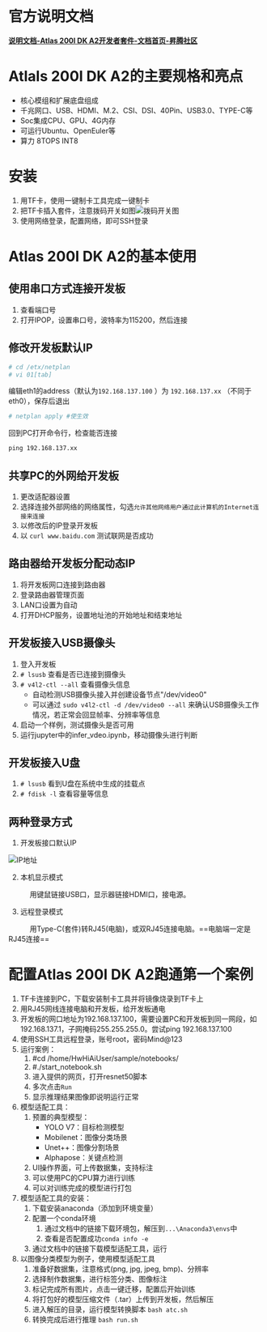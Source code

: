 # 官方说明文档

**[说明文档-Atlas 200I DK A2开发者套件-文档首页-昇腾社区](https://www.hiascend.com/document/detail/zh/Atlas200IDKA2DeveloperKit/23.0.RC1/lg/lg_001.html)**

# Atlals 200I DK A2的主要规格和亮点

- 核心模组和扩展底盘组成
- 千兆网口、USB、HDMI、M.2、CSI、DSI、40Pin、USB3.0、TYPE-C等
- Soc集成CPU、GPU、4G内存
- 可运行Ubuntu、OpenEuler等
- 算力 8TOPS INT8

# 安装

1. 用TF卡，使用一键制卡工具完成一键制卡
2. 把TF卡插入套件，注意拨码开关如图![拨码开关图](https://www.hiascend.com/doc_center/source/zh/Atlas200IDKA2DeveloperKit/23.0.RC1/qs/figure/zh-cn_image_0000001647523913.png)
3. 使用网络登录，配置网络，即可SSH登录


# Atlas 200I DK A2的基本使用

 ## 使用串口方式连接开发板

1. 查看端口号
2. 打开IPOP，设置串口号，波特率为115200，然后连接

## 修改开发板默认IP

```bash
# cd /etx/netplan
# vi 01[tab]
```

编辑eth1的address（默认为`192.168.137.100` ）为 `192.168.137.xx` （不同于eth0），保存后退出

```bash
# netplan apply #使生效
```

回到PC打开命令行，检查能否连接

```cmd
ping 192.168.137.xx
```

## 共享PC的外网给开发板

1. 更改适配器设置
2. 选择连接外部网络的网络属性，勾选`允许其他网络用户通过此计算机的Internet连接来连接`
3. 以修改后的IP登录开发板
4. 以 `curl www.baidu.com` 测试联网是否成功

## 路由器给开发板分配动态IP

1. 将开发板网口连接到路由器
2. 登录路由器管理页面
3. LAN口设置为自动
4. 打开DHCP服务，设置地址池的开始地址和结束地址

## 开发板接入USB摄像头

1. 登入开发板
2. `# lsusb` 查看是否已连接到摄像头
3. `# v4l2-ctl --all` 查看摄像头信息
	- 自动检测USB摄像头接入并创建设备节点"/dev/video0"
	- 可以通过 `sudo v4l2-ctl -d /dev/video0 --all` 来确认USB摄像头工作情况，若正常会回显帧率、分辨率等信息
4. 启动一个样例，测试摄像头是否可用
5. 运行jupyter中的infer_vdeo.ipynb，移动摄像头进行判断

## 开发板接入U盘

1. `# lsusb` 看到U盘在系统中生成的挂载点
2. `# fdisk -l` 查看容量等信息

## 两种登录方式

1. 开发板接口默认IP

![IP地址](https://www.hiascend.com/doc_center/source/zh/Atlas200IDKA2DeveloperKit/23.0.RC1/qs/figure/zh-cn_image_0000001623522381.png)

2. 本机显示模式

&emsp;&emsp;&emsp;用键鼠链接USB口，显示器链接HDMI口，接电源。

3. 远程登录模式

&emsp;&emsp;&emsp;用Type-C(套件)转RJ45(电脑)，或双RJ45连接电脑。==电脑端一定是RJ45连接==


# 配置Atlas 200I DK A2跑通第一个案例

1. TF卡连接到PC，下载安装制卡工具并将镜像烧录到TF卡上
2. 用RJ45网线连接电脑和开发板，给开发板通电
3. 开发板的网口地址为192.168.137.100，需要设置PC和开发板到同一网段，如192.168.137.1，子网掩码255.255.255.0。尝试ping 192.168.137.100
4. 使用SSH工具远程登录，账号root，密码Mind@123
5. 运行案例：
	1. \#cd /home/HwHiAiUser/sample/notebooks/
	2. \#./start_notebook.sh
	3. 进入提供的网页，打开resnet50脚本
	4. 多次点击`Run`
	5. 显示推理结果图像即说明运行正常
6. 模型适配工具：
	1. 预置的典型模型：
		- YOLO V7：目标检测模型
		- Mobilenet：图像分类场景
		- Unet++：图像分割场景
		- Alphapose：关键点检测
	2. UI操作界面，可上传数据集，支持标注
	3. 可以使用PC的CPU算力进行训练
	4. 可以对训练完成的模型进行打包
7. 模型适配工具的安装：
	1. 下载安装anaconda（添加到环境变量）
	2. 配置一个conda环境
		1. 通过文档中的链接下载环境包，解压到`...\Anaconda3\envs`中
		2. 查看是否配置成功`conda info -e`
	3. 通过文档中的链接下载模型适配工具，运行
8. 以图像分类模型为例子，使用模型适配工具
	1. 准备好数据集，注意格式(png, jpg, jpeg, bmp)、分辨率
	2. 选择制作数据集，进行标签分类、图像标注
	3. 标记完成所有图片，点击一键迁移，配置后开始训练
	4. 将打包好的模型压缩文件（.tar）上传到开发板，然后解压
	5. 进入解压的目录，运行模型转换脚本 `bash atc.sh` 
	6. 转换完成后进行推理 `bash run.sh` 